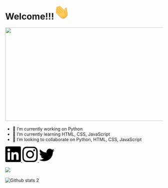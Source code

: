 <h1>Welcome!!!<img src="https://github.com/D1183-Mustafa/D1183-Mustafa/blob/main/68747470733a2f2f6d656469612e67697068792e636f6d2f6d656469612f6876524a434c467a6361737252346961377a2f67697068792e676966.gif" width="50px"></a></h1>

<img src="https://github.com/D1183-Mustafa/D1183-Mustafa/blob/main/back.gif" width="1000" height = "300">






- 🔭 I’m currently working on Python
- 🌱 I’m currently learning HTML, CSS, JavaScript
- 👯 I’m looking to collaborate on Python, HTML, CSS, JavaScript




<a href = "https://www.linkedin.com/in/mustafa-alta%C5%9F-b49b77225/" targer = "_blank"> <img src="https://github.com/D1183-Mustafa/D1183-Mustafa/blob/main/Ekran%20g%C3%B6r%C3%BCnt%C3%BCs%C3%BC%202021-12-31%20040113.png" width="50px"></a><a href = "https://www.instagram.com/xmmuussx/" targer = "_blank"> <img src="https://github.com/D1183-Mustafa/D1183-Mustafa/blob/main/Ekran%20g%C3%B6r%C3%BCnt%C3%BCs%C3%BC%202021-12-31%20040203.png" width="50px"></a><a href = "https://twitter.com/developer_altas" targer = "_blank"> <img src="https://github.com/D1183-Mustafa/D1183-Mustafa/blob/main/Ekran%20g%C3%B6r%C3%BCnt%C3%BCs%C3%BC%202021-12-31%20040223.png" width="50px"></a>



<a href = "https://www.codewars.com/users/D1183-Mustafa" targer = "_blank"> <img src="https://www.codewars.com/users/D1183-Mustafa/badges/large" width="250px"></a>




![Github stats 2](https://github-readme-stats.vercel.app/api?username=D1183-Mustafa&show_icons=true&theme=radical)


